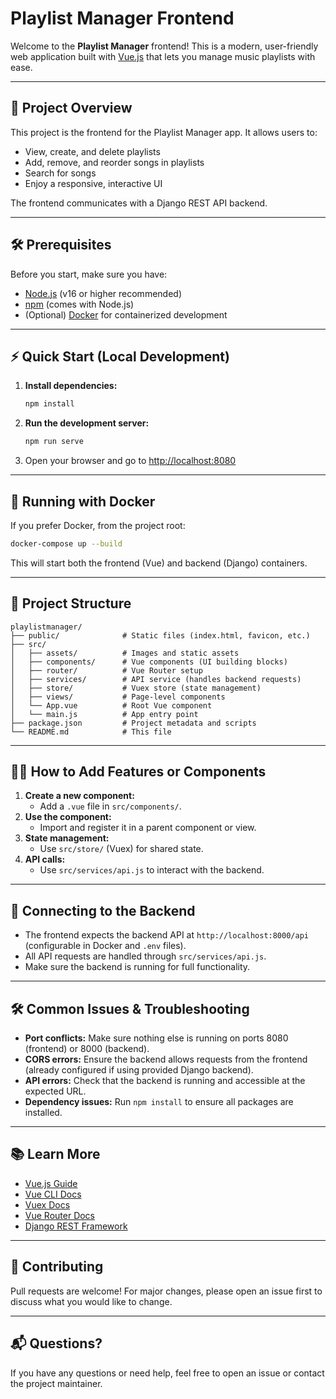 # Playlist Manager Frontend

Welcome to the **Playlist Manager** frontend! This is a modern, user-friendly web application built with [Vue.js](https://vuejs.org/) that lets you manage music playlists with ease.

---

## 🚀 Project Overview
This project is the frontend for the Playlist Manager app. It allows users to:
- View, create, and delete playlists
- Add, remove, and reorder songs in playlists
- Search for songs
- Enjoy a responsive, interactive UI

The frontend communicates with a Django REST API backend.

---

## 🛠️ Prerequisites
Before you start, make sure you have:
- [Node.js](https://nodejs.org/) (v16 or higher recommended)
- [npm](https://www.npmjs.com/) (comes with Node.js)
- (Optional) [Docker](https://www.docker.com/) for containerized development

---

## ⚡ Quick Start (Local Development)
1. **Install dependencies:**
   ```bash
   npm install
   ```
2. **Run the development server:**
   ```bash
   npm run serve
   ```
3. Open your browser and go to [http://localhost:8080](http://localhost:8080)

---

## 🐳 Running with Docker
If you prefer Docker, from the project root:
```bash
docker-compose up --build
```
This will start both the frontend (Vue) and backend (Django) containers.

---

## 📁 Project Structure
```
playlistmanager/
├── public/              # Static files (index.html, favicon, etc.)
├── src/
│   ├── assets/          # Images and static assets
│   ├── components/      # Vue components (UI building blocks)
│   ├── router/          # Vue Router setup
│   ├── services/        # API service (handles backend requests)
│   ├── store/           # Vuex store (state management)
│   ├── views/           # Page-level components
│   └── App.vue          # Root Vue component
│   └── main.js          # App entry point
├── package.json         # Project metadata and scripts
└── README.md            # This file
```

---

## 🧑‍💻 How to Add Features or Components
1. **Create a new component:**
   - Add a `.vue` file in `src/components/`.
2. **Use the component:**
   - Import and register it in a parent component or view.
3. **State management:**
   - Use `src/store/` (Vuex) for shared state.
4. **API calls:**
   - Use `src/services/api.js` to interact with the backend.

---

## 🔗 Connecting to the Backend
- The frontend expects the backend API at `http://localhost:8000/api` (configurable in Docker and `.env` files).
- All API requests are handled through `src/services/api.js`.
- Make sure the backend is running for full functionality.

---

## 🛠️ Common Issues & Troubleshooting
- **Port conflicts:** Make sure nothing else is running on ports 8080 (frontend) or 8000 (backend).
- **CORS errors:** Ensure the backend allows requests from the frontend (already configured if using provided Django backend).
- **API errors:** Check that the backend is running and accessible at the expected URL.
- **Dependency issues:** Run `npm install` to ensure all packages are installed.

---

## 📚 Learn More
- [Vue.js Guide](https://vuejs.org/guide/introduction.html)
- [Vue CLI Docs](https://cli.vuejs.org/)
- [Vuex Docs](https://vuex.vuejs.org/)
- [Vue Router Docs](https://router.vuejs.org/)
- [Django REST Framework](https://www.django-rest-framework.org/)

---

## 🤝 Contributing
Pull requests are welcome! For major changes, please open an issue first to discuss what you would like to change.

---

## 📬 Questions?
If you have any questions or need help, feel free to open an issue or contact the project maintainer.
